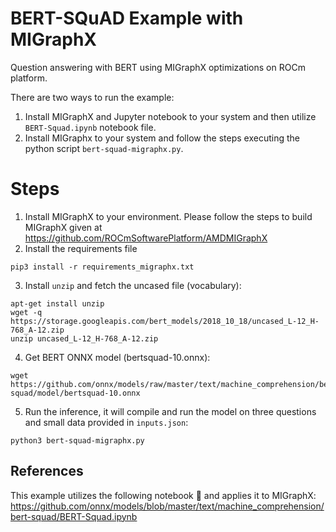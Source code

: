 # BERT-SQuAD Example with MIGraphX
Question answering with BERT using MIGraphX optimizations on ROCm platform.

There are two ways to run the example:
1) Install MIGraphX and Jupyter notebook to your system and then utilize `BERT-Squad.ipynb` notebook file.
2) Install MIGraphx to your system and follow the steps executing the python script `bert-squad-migraphx.py`.

# Steps
1) Install MIGraphX to your environment. Please follow the steps to build MIGraphX given at https://github.com/ROCmSoftwarePlatform/AMDMIGraphX
2) Install the requirements file
```
pip3 install -r requirements_migraphx.txt
```
3) Install `unzip` and fetch the uncased file (vocabulary):
```
apt-get install unzip
wget -q https://storage.googleapis.com/bert_models/2018_10_18/uncased_L-12_H-768_A-12.zip
unzip uncased_L-12_H-768_A-12.zip
```
4) Get BERT ONNX model (bertsquad-10.onnx):
```
wget https://github.com/onnx/models/raw/master/text/machine_comprehension/bert-squad/model/bertsquad-10.onnx
```
5) Run the inference, it will compile and run the model on three questions and small data provided in `inputs.json`:
```
python3 bert-squad-migraphx.py
```
## References
This example utilizes the following notebook :notebook: and applies it to MIGraphX:
https://github.com/onnx/models/blob/master/text/machine_comprehension/bert-squad/BERT-Squad.ipynb
